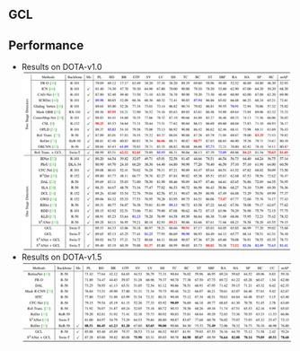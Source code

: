 ## GCL


## Performance
* Results on DOTA-v1.0
![sota_dota_1_0](https://github.com/ming71/GCL/blob/main/sota_dota_1_0.png)
* Results on DOTA-v1.5
![sota_dota_1_5](https://github.com/ming71/GCL/blob/main/sota_dota_1_5.png)